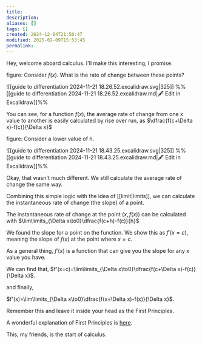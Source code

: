 ```yaml
---
title: 
description: 
aliases: []
tags: []
created: 2024-12-04T21:50:47
modified: 2025-02-09T15:53:45
permalink:
---
```


Hey, welcome aboard calculus. I'll make this interesting, I promise.

figure: Consider $f(x)$. What is the rate of change between these points?

![[guide to differentiation 2024-11-21 18.26.52.excalidraw.svg|325]]
%%[[guide to differentiation 2024-11-21 18.26.52.excalidraw.md|🖋 Edit in Excalidraw]]%%

You can see, for a function $f(x)$, the average rate of change from one x value to another is easily calculated by rise over run, as  $\dfrac{f(c+\Delta x)-f(c)}{\Delta x}$

figure: Consider a lower value of h.

![[guide to differentiation 2024-11-21 18.43.25.excalidraw.svg|325]]
%%[[guide to differentiation 2024-11-21 18.43.25.excalidraw.md|🖋 Edit in Excalidraw]]%%

Okay, that wasn't much different. We still calculate the average rate of change the same way.

Combining this simple logic with the idea of [[limit|limits]], we can calculate the instantaneous rate of change (the slope) of a point.

The instantaneous rate of change at the point $(x,f(x))$ can be calculated with $\lim\limits_{\Delta x\to0}\dfrac{f(c+h)-f(c)}{h}$

We found the slope for a point on the function. We show this as $f'(x=c)$, meaning the slope of $f(x)$ at the point where $x=c$.

As a general thing, $f'(x)$ is a function that can give you the slope for any x value you have.

We can find that, $f'(x=c)=\lim\limits_{\Delta x\to0}\dfrac{f(c+\Delta x)-f(c)}{\Delta x}$.

and finally,

$f'(x)=\lim\limits_{\Delta x\to0}\dfrac{f(x+\Delta x)-f(x)}{\Delta x}$.

Remember this and leave it inside your head as the First Principles.

A wonderful explanation of First Principles is [here](https://mathsathome.com/differentiation-by-first-principles).

This, my friends, is the start of calculus.
